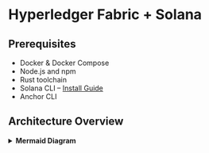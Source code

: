 # Hyperledger Fabric + Solana

## Prerequisites

* Docker & Docker Compose
* Node.js and npm
* Rust toolchain
* Solana CLI – [Install Guide](https://docs.solana.com/cli/install-solana)
* Anchor CLI

## Architecture Overview
<details>
<summary><strong>Mermaid Diagram</strong></summary>

```mermaid
sequenceDiagram
  participant User
  participant API
  participant Solana
  participant Fabric

  User->>Fabric: registerUser(solanaAddress)
  Fabric-->>User: DH Public Key

  User->>API: submitVote(pollId, voteOption)

  API->>Fabric: submitVote()
  Note right of Fabric: Encrypt vote using DH\nshared secret (user, trusted party)
  Fabric-->>API: Encrypted vote ID

  API->>Solana: vote(pollId, option, hlfVoteId)
  Solana-->>API: Confirm transaction

  User->>API: countVotes(pollId)
  API->>Fabric: countVotes()
  Note right of Fabric: Decrypt and tally votes
  Fabric-->>API: {OptionA: 1, OptionB: 1}

  API-->>User: Results
````

\</details\>

---
## Setup Instructions

### 1. Set up `hlf` CLI (dev-friendly)

Run from the root of the project:

```bash
mkdir -p ./bin
ln -s "$PWD/hlf.sh" ./bin/hlf
export PATH="$PWD/bin:$PATH"
```

You can now use `hlf` instead of `./hlf.sh`.

To persist the path, add `export PATH="$PWD/bin:$PATH"` to your `.bashrc` or `.zshrc`.

### 2. Start Hyperledger Fabric network

```bash
hlf start
```

This will:
  * Start the test network
  * Deploy the chaincode (as-a-service)
  * Output `CHAINCODE_ID` and `CHAINCODE_SERVER_ADDRESS` for development use

### 3. Run the Solana program

```bash
cd solana-program
npm install
anchor build
anchor test
```
